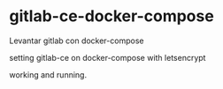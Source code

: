 # gitlab-ce-docker-compose

Levantar gitlab con docker-compose

setting gitlab-ce on docker-compose with letsencrypt

working and running.

